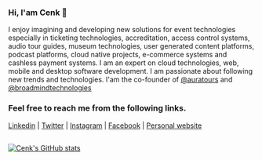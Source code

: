 ### Hi, I'am Cenk 👋

I enjoy imagining and developing new solutions for event technologies especially in ticketing technologies, accreditation, access control systems, audio tour guides, museum technologies, user generated content platforms, podcast platforms, cloud native projects, e-commerce systems and cashless payment systems. I am an expert on cloud technologies, web, mobile and desktop software development. I am passionate about following new trends and technologies. I'am the co-founder of [@auratours](https://github.com/auratours) and [@broadmindtechnologies](https://github.com/broadmindtechnologies)

### Feel free to reach me from the following links.

[Linkedin](https://linkedin.com/in/cenksari) |
[Twitter](https://twitter.com/cenksari) |
[Instagram](https://instagram.com/cenksari) |
[Facebook](https://facebook.com/cenksari) |
[Personal website](https://www.cenksari.com)

##

[![Cenk's GitHub stats](https://github-readme-stats.vercel.app/api?username=cenksari&hide=issues&count_private=true&show_icons=true&theme=dark&bg_color=0D1117&hide_border=true)](https://cenksari.com)
